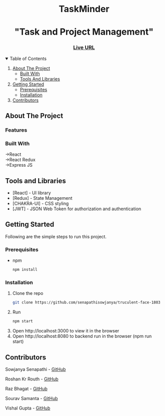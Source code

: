 <!-- PROJECT LOGO -->
<br />
<h1 align="center" >
    TaskMinder
</h1>

<h1 align="center">"Task and Project Management"  </h1>
<h3 align="center">
	<a href="#">Live URL</a>
</h3>
  
<!-- TABLE OF CONTENTS -->
<details open="open">
  <summary>Table of Contents</summary>
  <ol>
    <li>
      <a href="#about-the-project">About The Project</a>
      <ul>
        <li><a href="#built-with">Built With</a></li>
          <li><a href="#tools-and-libraries">Tools And Libraries</a></li>
      </ul>
    </li>
    <li>
      <a href="#getting-started">Getting Started</a>
      <ul>
        <li><a href="#prerequisites">Prerequisites</a></li>
        <li><a href="#installation">Installation</a></li>
      </ul>
    </li>
    <li><a href="#contributors">Contributors</a></li>
  </ol>
</details>

<!-- ABOUT THE PROJECT -->

## About The Project


### Features


### Built With
->React <br/>
->React Redux <br/>
->Express JS <br/>

## Tools and Libraries 
- [React] - UI library
- [Redux] - State Management
- [CHAKRA-UI] - CSS styling
- [JWT] - JSON Web Token for authorization and authentication


<!-- GETTING STARTED -->

## Getting Started

Following are the simple steps to run this project.

### Prerequisites

- npm
  ```sh
  npm install 
  ```

### Installation

1. Clone the repo
   ```sh
   git clone https://github.com/senapathisowjanya/truculent-face-1803
   ```
3. Run
   ```sh
   npm start
   ```
4. Open http://localhost:3000 to view it in the browser 
5. Open http://localhost:8080 to backend run in the browser (npm run start)


## Contributors

Sowjanya Senapathi - [GitHub](https://github.com/senapathisowjanya)

Roshan Kr Routh - [GitHub](https://github.com/RoshanAAS)

Raz Bhagat - [GitHub](https://github.com/raz001) 

Sourav Samanta - [GitHub]()

Vishal Gupta - [GitHub](https://github.com/Vishal-Gupta07)
